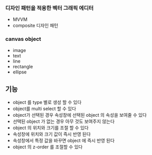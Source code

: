 ### 디자인 패턴을 적용한 벡터 그래픽 에디터
- MVVM
- composite 디자인 패턴

### canvas object 
- image
- text
- line
- rectangle
- ellipse

## 기능
- object 를 type 별로 생성 할 수 있다
- object를 multi select 할 수 있다
- object가 선택된 경우 속성창에 선택된 object 의 속성을 보여줄 수 있다
- 선택된 object 가 없는 경우 아무 것도 보여주지 않는다
- object 의 위치와 크기를 조절 할 수 있다
- 속성창에 위치와 크기 값이 즉시 반영 된다
- 속성창에서 특정 값을 바꾸면 object 에 즉시 반영 된다
- object 의 z-order 를 조절할 수 있다
